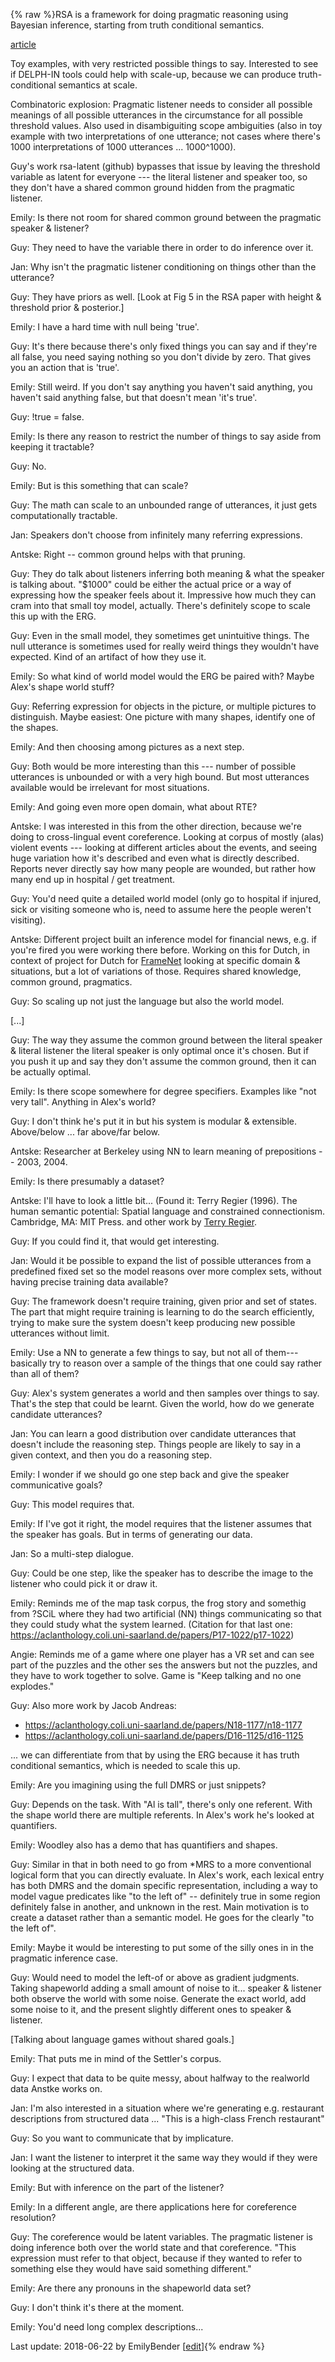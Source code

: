 {% raw %}RSA is a framework for doing pragmatic reasoning using Bayesian
inference, starting from truth conditional semantics.

[article](https://www.sciencedirect.com/science/article/pii/S136466131630122X)

Toy examples, with very restricted possible things to say. Interested to
see if DELPH-IN tools could help with scale-up, because we can produce
truth-conditional semantics at scale.

Combinatoric explosion: Pragmatic listener needs to consider all
possible meanings of all possible utterances in the circumstance for all
possible threshold values. Also used in disambiguiting scope ambiguities
(also in toy example with two interpretations of one utterance; not
cases where there's 1000 interpretations of 1000 utterances ...
1000^1000).

Guy's work rsa-latent (github) bypasses that issue by leaving the
threshold variable as latent for everyone --- the literal listener and
speaker too, so they don't have a shared common ground hidden from the
pragmatic listener.

Emily: Is there not room for shared common ground between the pragmatic
speaker & listener?

Guy: They need to have the variable there in order to do inference over
it.

Jan: Why isn't the pragmatic listener conditioning on things other than
the utterance?

Guy: They have priors as well. \[Look at Fig 5 in the RSA paper with
height & threshold prior & posterior.\]

Emily: I have a hard time with null being 'true'.

Guy: It's there because there's only fixed things you can say and if
they're all false, you need saying nothing so you don't divide by zero.
That gives you an action that is 'true'.

Emily: Still weird. If you don't say anything you haven't said anything,
you haven't said anything false, but that doesn't mean 'it's true'.

Guy: !true = false.

Emily: Is there any reason to restrict the number of things to say aside
from keeping it tractable?

Guy: No.

Emily: But is this something that can scale?

Guy: The math can scale to an unbounded range of utterances, it just
gets computationally tractable.

Jan: Speakers don't choose from infinitely many referring expressions.

Antske: Right -- common ground helps with that pruning.

Guy: They do talk about listeners inferring both meaning & what the
speaker is talking about. "$1000" could be either the actual price or a
way of expressing how the speaker feels about it. Impressive how much
they can cram into that small toy model, actually. There's definitely
scope to scale this up with the ERG.

Guy: Even in the small model, they sometimes get unintuitive things. The
null utterance is sometimes used for really weird things they wouldn't
have expected. Kind of an artifact of how they use it.

Emily: So what kind of world model would the ERG be paired with? Maybe
Alex's shape world stuff?

Guy: Referring expression for objects in the picture, or multiple
pictures to distinguish. Maybe easiest: One picture with many shapes,
identify one of the shapes.

Emily: And then choosing among pictures as a next step.

Guy: Both would be more interesting than this --- number of possible
utterances is unbounded or with a very high bound. But most utterances
available would be irrelevant for most situations.

Emily: And going even more open domain, what about RTE?

Antske: I was interested in this from the other direction, because we're
doing to cross-lingual event coreference. Looking at corpus of mostly
(alas) violent events --- looking at different articles about the
events, and seeing huge variation how it's described and even what is
directly described. Reports never directly say how many people are
wounded, but rather how many end up in hospital / get treatment.

Guy: You'd need quite a detailed world model (only go to hospital if
injured, sick or visiting someone who is, need to assume here the people
weren't visiting).

Antske: Different project built an inference model for financial news,
e.g. if you're fired you were working there before. Working on this for
Dutch, in context of project for Dutch for [FrameNet](/FrameNet) looking
at specific domain & situations, but a lot of variations of those.
Requires shared knowledge, common ground, pragmatics.

Guy: So scaling up not just the language but also the world model.

\[...\]

Guy: The way they assume the common ground between the literal speaker &
literal listener the literal speaker is only optimal once it's chosen.
But if you push it up and say they don't assume the common ground, then
it can be actually optimal.

Emily: Is there scope somewhere for degree specifiers. Examples like
"not very tall". Anything in Alex's world?

Guy: I don't think he's put it in but his system is modular &
extensible. Above/below ... far above/far below.

Antske: Researcher at Berkeley using NN to learn meaning of prepositions
-- 2003, 2004.

Emily: Is there presumably a dataset?

Antske: I'll have to look a little bit... (Found it: Terry Regier
(1996). The human semantic potential: Spatial language and constrained
connectionism. Cambridge, MA: MIT Press. and other work by [Terry
Regier](http://lclab.berkeley.edu/publications.php).

Guy: If you could find it, that would get interesting.

Jan: Would it be possible to expand the list of possible utterances from
a predefined fixed set so the model reasons over more complex sets,
without having precise training data available?

Guy: The framework doesn't require training, given prior and set of
states. The part that might require training is learning to do the
search efficiently, trying to make sure the system doesn't keep
producing new possible utterances without limit.

Emily: Use a NN to generate a few things to say, but not all of
them---basically try to reason over a sample of the things that one
could say rather than all of them?

Guy: Alex's system generates a world and then samples over things to
say. That's the step that could be learnt. Given the world, how do we
generate candidate utterances?

Jan: You can learn a good distribution over candidate utterances that
doesn't include the reasoning step. Things people are likely to say in a
given context, and then you do a reasoning step.

Emily: I wonder if we should go one step back and give the speaker
communicative goals?

Guy: This model requires that.

Emily: If I've got it right, the model requires that the listener
assumes that the speaker has goals. But in terms of generating our data.

Jan: So a multi-step dialogue.

Guy: Could be one step, like the speaker has to describe the image to
the listener who could pick it or draw it.

Emily: Reminds me of the map task corpus, the frog story and somethig
from ?SCiL where they had two artificial (NN) things communicating so
that they could study what the system learned. (Citation for that last
one:
<https://aclanthology.coli.uni-saarland.de/papers/P17-1022/p17-1022>)

Angie: Reminds me of a game where one player has a VR set and can see
part of the puzzles and the other ses the answers but not the puzzles,
and they have to work together to solve. Game is "Keep talking and no
one explodes."

Guy: Also more work by Jacob Andreas:

- <https://aclanthology.coli.uni-saarland.de/papers/N18-1177/n18-1177>
- <https://aclanthology.coli.uni-saarland.de/papers/D16-1125/d16-1125>

... we can differentiate from that by using the ERG because it has truth
conditional semantics, which is needed to scale this up.

Emily: Are you imagining using the full DMRS or just snippets?

Guy: Depends on the task. With "Al is tall", there's only one referent.
With the shape world there are multiple referents. In Alex's work he's
looked at quantifiers.

Emily: Woodley also has a demo that has quantifiers and shapes.

Guy: Similar in that in both need to go from \*MRS to a more
conventional logical form that you can directly evaluate. In Alex's
work, each lexical entry has both DMRS and the domain specific
representation, including a way to model vague predicates like "to the
left of" -- definitely true in some region definitely false in another,
and unknown in the rest. Main motivation is to create a dataset rather
than a semantic model. He goes for the clearly "to the left of".

Emily: Maybe it would be interesting to put some of the silly ones in in
the pragmatic inference case.

Guy: Would need to model the left-of or above as gradient judgments.
Taking shapeworld adding a small amount of noise to it... speaker &
listener both observe the world with some noise. Generate the exact
world, add some noise to it, and the present slightly different ones to
speaker & listener.

\[Talking about language games without shared goals.\]

Emily: That puts me in mind of the Settler's corpus.

Guy: I expect that data to be quite messy, about halfway to the
realworld data Anstke works on.

Jan: I'm also interested in a situation where we're generating e.g.
restaurant descriptions from structured data ... "This is a high-class
French restaurant"

Guy: So you want to communicate that by implicature.

Jan: I want the listener to interpret it the same way they would if they
were looking at the structured data.

Emily: But with inference on the part of the listener?

Emily: In a different angle, are there applications here for coreference
resolution?

Guy: The coreference would be latent variables. The pragmatic listener
is doing inference both over the world state and that coreference. "This
expression must refer to that object, because if they wanted to refer to
something else they would have said something different."

Emily: Are there any pronouns in the shapeworld data set?

Guy: I don't think it's there at the moment.

Emily: You'd need long complex descriptions...

Last update: 2018-06-22 by EmilyBender [[edit](https://github.com/delph-in/docs/wiki/DiderotRationalSpeechActs/_edit)]{% endraw %}